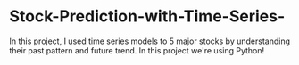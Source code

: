 # Stock-Prediction-with-Time-Series-

In this project, I used time series models to 5 major stocks by understanding their past pattern and future trend.
In this project we're using Python!
